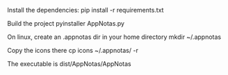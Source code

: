Install the dependencies:
pip install -r requirements.txt

Build the project
pyinstaller AppNotas.py

On linux, create an .appnotas dir in your home directory
mkdir ~/.appnotas

Copy the icons there
cp icons ~/.appnotas/ -r

The executable is dist/AppNotas/AppNotas
